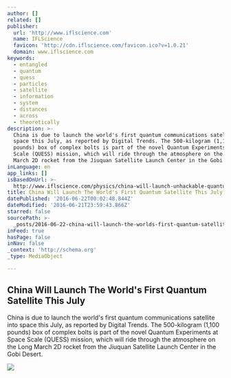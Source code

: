 ```yaml
---
author: []
related: []
publisher:
  url: 'http://www.iflscience.com'
  name: IFLScience
  favicon: 'http://cdn.iflscience.com/favicon.ico?v=1.0.21'
  domain: www.iflscience.com
keywords:
  - entangled
  - quantum
  - quess
  - particles
  - satellite
  - information
  - system
  - distances
  - across
  - theoretically
description: >-
  China is due to launch the world's first quantum communications satellite into
  space this July, as reported by Digital Trends. The 500-kilogram (1,100
  pounds) box of complex bolts is part of the novel Quantum Experiments at Space
  Scale (QUESS) mission, which will ride through the atmosphere on the Long
  March 2D rocket from the Jiuquan Satellite Launch Center in the Gobi Desert.
inLanguage: en
app_links: []
isBasedOnUrl: >-
  http://www.iflscience.com/physics/china-will-launch-unhackable-quantum-satellite-july/
title: China Will Launch The World's First Quantum Satellite This July
datePublished: '2016-06-22T00:02:48.844Z'
dateModified: '2016-06-21T23:59:43.866Z'
starred: false
sourcePath: >-
  _posts/2016-06-22-china-will-launch-the-worlds-first-quantum-satellite-this-j.md
inFeed: true
hasPage: false
inNav: false
_context: 'http://schema.org'
_type: MediaObject

---
```

<article style=""><h1>China Will Launch The World's First Quantum Satellite This July</h1><p>China is due to launch the world's first quantum communications satellite into space this July, as reported by Digital Trends. The 500-kilogram (1,100 pounds) box of complex bolts is part of the novel Quantum Experiments at Space Scale (QUESS) mission, which will ride through the atmosphere on the Long March 2D rocket from the Jiuquan Satellite Launch Center in the Gobi Desert.</p><img src="http://cdn.iflscience.com/images/7c3be865-5975-5c74-b933-d999d584cc49/default-1464786153-38-china-will-launch-the-world-s-first-quantum-satellite-this-july.jpg" /></article>